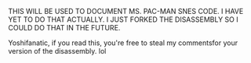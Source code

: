 THIS WILL BE USED TO DOCUMENT MS. PAC-MAN SNES CODE. I HAVE YET TO DO THAT ACTUALLY. I JUST FORKED THE DISASSEMBLY SO I COULD DO THAT IN THE FUTURE.

Yoshifanatic, if you read this, you're free to steal my commentsfor your version of the disassembly. lol
